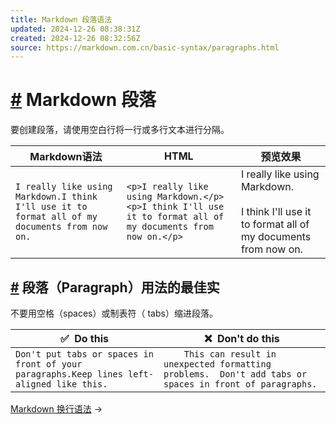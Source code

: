 ```yaml
---
title: Markdown 段落语法
updated: 2024-12-26 08:38:31Z
created: 2024-12-26 08:32:56Z
source: https://markdown.com.cn/basic-syntax/paragraphs.html
---
```


# [#](#markdown-段落) Markdown 段落

要创建段落，请使用空白行将一行或多行文本进行分隔。

| Markdown语法 | HTML | 预览效果 |
| --- | --- | --- |
| `I really like using Markdown.I think I'll use it to format all of my documents from now on.` | `<p>I really like using Markdown.</p><p>I think I'll use it to format all of my documents from now on.</p>` | I really like using Markdown.<br><br>I think I'll use it to format all of my documents from now on. |

## [#](#段落-paragraph-用法的最佳实) 段落（Paragraph）用法的最佳实

不要用空格（spaces）或制表符（ tabs）缩进段落。

| ✅  Do this | ❌  Don't do this |
| --- | --- |
| `Don't put tabs or spaces in front of your paragraphs.Keep lines left-aligned like this.` | `    This can result in unexpected formatting problems.  Don't add tabs or spaces in front of paragraphs.` |

[Markdown 换行语法](https://markdown.com.cn/basic-syntax/line-breaks.html) →
